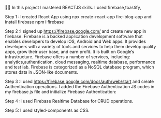 👨‍💻 In this project I mastered REACTJS skills. I used firebase,toastify,

Step 1 :I created React App using npx create-react-app fire-blog-app and install firebase npm i firebase

Step 2 :I signed up https://firebase.google.com/ and create new app in firebase. Firebase is a backed application development software that enables developers to develop iOS, Android and Web apps. It provides developers with a variety of tools and services to help them develop quality apps, grow their user base, and earn profit. It is built on Google’s infrastructure. Firebase offers a number of services, including: analytics,authentication, cloud messaging, realtime database, performance and test lab. Firebase is categorized as a NoSQL database program, which stores data in JSON-like documents.

Step 3 :I used https://firebase.google.com/docs/auth/web/start and create Authentication operations. I added the Firebase Authentication JS codes in my firebase.js file and initialize Firebase Authentication:

Step 4 :I used Firebase Realtime Database for CRUD operations.

Step 5: I used styled-components as CSS.
